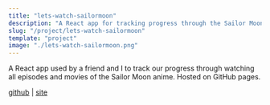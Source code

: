 ```yaml
---
title: "lets-watch-sailormoon"
description: "A React app for tracking progress through the Sailor Moon anime franchise"
slug: "/project/lets-watch-sailormoon"
template: "project"
image: "./lets-watch-sailormoon.png"
---
```


A React app used by a friend and I to track our progress through watching all episodes and movies of the Sailor Moon anime. Hosted on GitHub pages.

<a href="https://github.com/njosefbeck/lets-watch-sailormoon" target="_blank">github</a> | <a href="https://njosefbeck.github.io/lets-watch-sailormoon/" target="_blank">site</a>
